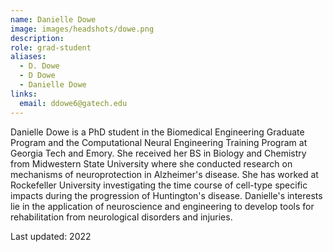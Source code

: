 ```yaml
---
name: Danielle Dowe
image: images/headshots/dowe.png
description:
role: grad-student
aliases:
  - D. Dowe
  - D Dowe
  - Danielle Dowe
links:
  email: ddowe6@gatech.edu
---
```


Danielle Dowe is a PhD student in the Biomedical Engineering Graduate Program and the Computational Neural Engineering Training Program at Georgia Tech and Emory. She received her BS in Biology and Chemistry from Midwestern State University where she conducted research on mechanisms of neuroprotection in Alzheimer's disease.  She has worked at Rockefeller University investigating the time course of cell-type specific impacts during the progression of Huntington's disease.  Danielle's interests lie in the application of neuroscience and engineering to develop tools for rehabilitation from neurological disorders and injuries.

Last updated: 2022
